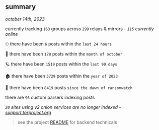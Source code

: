 
## summary
_october 14th, 2023_

currently tracking `163` groups across `299` relays & mirrors - _`115` currently online_

⏲ there have been `6` posts within the `last 24 hours`

🦈 there have been `178` posts within the `month of october`

🪐 there have been `1519` posts within the `last 90 days`

🏚 there have been `3729` posts within the `year of 2023`

🦕 there have been `8419` posts `since the dawn of ransomwatch`

there are `96` custom parsers indexing posts

_`20` sites using v2 onion services are no longer indexed - [support.torproject.org](https://support.torproject.org/onionservices/v2-deprecation/)_

> see the project [README](https://github.com/joshhighet/ransomwatch#ransomwatch--) for backend technicals
